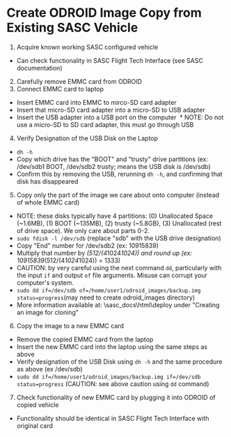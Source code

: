# Create ODROID Image Copy from Existing SASC Vehicle
1. Acquire known working SASC configured vehicle
  * Can check functionality in SASC Flight Tech Interface (see SASC documentation)
2. Carefully remove EMMC card from ODROID
3. Connect EMMC card to laptop
  * Insert EMMC card into EMMC to mirco-SD card adapter  
  * Insert that micro-SD card adapter into a micro-SD to USB adapter
  * Insert the USB adapter into a USB port on the computer
  * NOTE: Do not use a micro-SD to SD card adapter, this must go through USB
4. Verify Designation of the USB Disk on the Laptop  
  * `dh -h`   
  * Copy which drive has the "BOOT" and "trusty" drive partitions (ex: /dev/sdb1 BOOT, /dev/sdb2 trusty; means the USB disk is /dev/sdb)  
  * Confirm this by removing the USB, rerunning `dh -h`, and confirming that disk has disappeared
5. Copy only the part of the image we care about onto computer (instead of whole EMMC card)  
  * NOTE: these disks typically have 4 partitions: (0) Unallocated Space (~1.6MB), (1) BOOT (~135MB), (2) trusty (~5.8GB), (3) Unallocated (rest of drive space). We only care about parts 0-2.  
  * `sudo fdisk -l /dev/sdb` (replace "sdb" with the USB drive designation)  
  * Copy "End" number for /dev/sdb2 (ex: 10915839)  
  * Multiply that number by *(512/(4*1024*1024)) and round up (ex: 10915839*(512/(4*1024*1024)) = 1333)  
  * CAUTION: by very careful using the next command `dd`, particularly with the input `if` and output `of` file arguments. Misuse can corrupt your computer's system.  
  * `sudo dd if=/dev/sdb of=/home/user1/odroid_images/backup.img status=progress`(may need to create odroid_images directory)  
  * More information available at: \sasc_docs\html\deploy under "Creating an image for cloning"
6. Copy the image to a new EMMC card  
  * Remove the copied EMMC card from the laptop  
  * Insert the new EMMC card into the laptop using the same steps as above  
  * Verify designation of the USB Disk using `dh -h` and the same procedure as above (ex /dev/sdb)  
  * `sudo dd if=/home/user1/odroid_images/backup.img if=/dev/sdb status=progress` (CAUTION: see above caution using `dd` command)
7. Check functionality of new EMMC card by plugging it into ODROID of copied vehicle  
  * Functionality should be identical in SASC Flight Tech Interface with original card  
  

